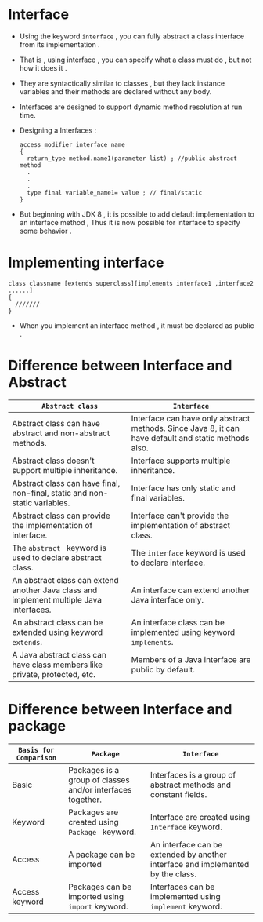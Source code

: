 
# Interface

- Using the keyword ``` interface ``` , you can fully abstract a class interface from its implementation .

- That is , using interface , you can specify what a class must do , but not how it does it .

- They are syntactically similar to classes , but they lack instance variables and their methods are declared without any body.

- Interfaces are designed to support dynamic method resolution at run time.



- Designing a  Interfaces :


      access_modifier interface name
      {
        return_type method.name1(parameter list) ; //public abstract method
        .
        .
        .
        type final variable_name1= value ; // final/static
      }



- But beginning with JDK 8 , it is possible to add  default implementation to an interface method , Thus it is now possible for interface to specify some behavior .

# Implementing interface

    class classname [extends superclass][implements interface1 ,interface2 ......]
    {
      ///////
    }

  * When you implement an interface method , it must be declared as public .


# Difference between Interface and Abstract

|``` Abstract class```|	```Interface```|
|---------------------|----------------|
| Abstract class can have abstract and non-abstract methods.|	Interface can have only abstract methods. Since Java 8, it can have default and static methods also.|
| Abstract class doesn't support multiple inheritance.|	Interface supports multiple inheritance.|
| Abstract class can have final, non-final, static and non-static variables.|	Interface has only static and final variables.|
| Abstract class can provide the implementation of interface.|	Interface can't provide the implementation of abstract class.|
| The ```abstract ``` keyword is used to declare abstract class.| The ```interface``` keyword is used to declare interface.|
| An abstract class can extend another Java class and implement multiple Java interfaces.|	An interface can extend another Java interface only.|
| An abstract class can be extended using keyword ```extends```.|	An interface class can be implemented using keyword ```implements```.|
| A Java abstract class can have class members like private, protected, etc.|	Members of a Java interface are public by default. |

# Difference between Interface and package

|```Basis for Comparison```|```Package```|```Interface```|
|--------------------------|-------------|---------------|
|Basic|	Packages is a group of classes and/or interfaces together.|	Interfaces is a group of abstract methods and constant fields.|
|Keyword|	Packages are created using ```Package ``` keyword.|	Interface are created using ```Interface``` keyword.|
|Access|	A package can be imported |	An interface can be extended by another interface and implemented by the class.|
|Access keyword |	Packages can be imported using ```import``` keyword.|	Interfaces can be implemented using ```implement``` keyword.|